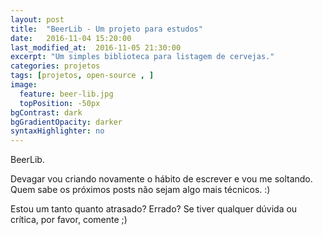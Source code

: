 ```yaml
---
layout: post
title:  "BeerLib - Um projeto para estudos"
date:   2016-11-04 15:20:00
last_modified_at:  2016-11-05 21:30:00
excerpt: "Um simples biblioteca para listagem de cervejas."
categories: projetos 
tags: [projetos, open-source , ]
image:
  feature: beer-lib.jpg
  topPosition: -50px
bgContrast: dark
bgGradientOpacity: darker
syntaxHighlighter: no
---
```


BeerLib.

Devagar vou criando novamente o hábito de escrever e vou me soltando. Quem sabe os próximos posts não sejam algo mais técnicos. :)

Estou um tanto quanto atrasado? Errado? Se tiver qualquer dúvida ou crítica, por favor, comente ;)